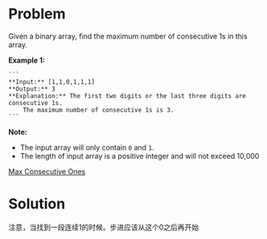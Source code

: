 
# Problem

Given a binary array, find the maximum number of consecutive 1s in this array.

**Example 1:**  

    ```
    **Input:** [1,1,0,1,1,1]
    **Output:** 3
    **Explanation:** The first two digits or the last three digits are consecutive 1s.
        The maximum number of consecutive 1s is 3.
    ```

**Note:**

  * The input array will only contain `0` and `1`.
  * The length of input array is a positive integer and will not exceed 10,000



[Max Consecutive Ones](https://leetcode.com/problems/max-consecutive-ones)

# Solution

注意，当找到一段连续1的时候。步进应该从这个0之后再开始

